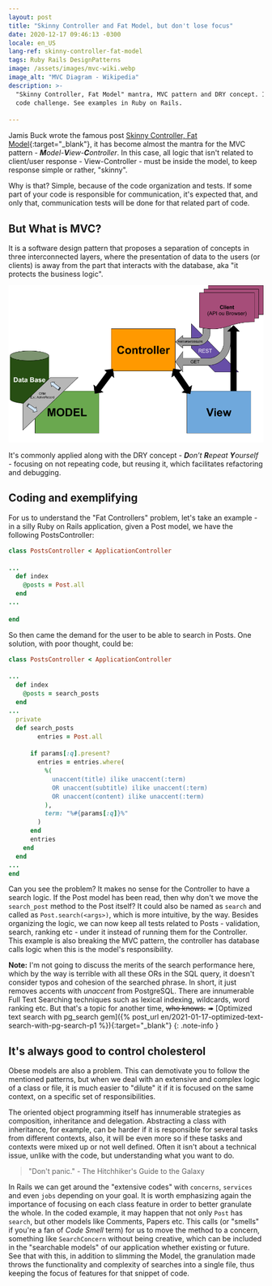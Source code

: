 ```yaml
---
layout: post
title: "Skinny Controller and Fat Model, but don't lose focus"
date: 2020-12-17 09:46:13 -0300
locale: en_US
lang-ref: skinny-controller-fat-model
tags: Ruby Rails DesignPatterns
image: /assets/images/mvc-wiki.webp
image_alt: "MVC Diagram - Wikipedia"
description: >-
  "Skinny Controller, Fat Model" mantra, MVC pattern and DRY concept. It's the old clean and clear
  code challenge. See examples in Ruby on Rails.

---
```


Jamis Buck wrote the famous post
[Skinny Controller, Fat Model](http://weblog.jamisbuck.org/2006/10/18/skinny-controller-fat-model){:target="_blank"},
 it has become almost the mantra for the MVC pattern -
***M****odel-****V****iew-****C****ontroller*. In this case, all logic that isn't related to
client/user response - View-Controller - must be inside the model,  to keep response simple or
rather, "skinny".
<!-- excerpt-end -->

Why is that? Simple, because of the code organization and tests. If some part of your code is
responsible for communication, it's expected that, and only that, communication tests will be done
for that related part of code.

## But What is MVC?

It is a software design pattern that proposes a separation of concepts in three interconnected
layers, where the presentation of data to the users (or clients) is away from the part that
interacts with the database, aka "it protects the business logic".

![MVC Pattern](/assets/images/padrao-mvc.webp)

It's commonly applied along with the DRY concept - ***D****on’t* ***R****epeat* ***Y****ourself* -
focusing on not repeating code, but reusing it, which facilitates refactoring and debugging.

## Coding and exemplifying

For us to understand the "Fat Controllers" problem, let's take an example - in a silly Ruby on
Rails application, given a Post model, we have the following PostsController:

```ruby
class PostsController < ApplicationController

...
  def index
    @posts = Post.all
  end
...

end
```

So then came the demand for the user to be able to search in Posts. One solution, with poor
thought, could be:

```ruby
class PostsController < ApplicationController

...
  def index
    @posts = search_posts
  end
...
  private
  def search_posts
        entries = Post.all

      if params[:q].present?
        entries = entries.where(
          %(
            unaccent(title) ilike unaccent(:term)
            OR unaccent(subtitle) ilike unaccent(:term)
            OR unaccent(content) ilike unaccent(:term)
          ),
          term: "%#{params[:q]}%"
        )
      end
      entries
    end
  end
...
end
```

Can you see the problem? It makes no sense for the Controller to have a search logic. If the Post
model has been read, then why don't we move the `search_post` method to the Post itself? It could
also be named as `search` and called as `Post.search(<args>)`, which is more intuitive, by the way.
Besides organizing the logic, we can now keep all tests related to Posts - validation, search,
ranking etc -  under it instead of running them for the Controller. This example is also breaking
the MVC pattern, the controller has database calls logic when this is the model's responsibility.

**Note:** I'm not going to discuss the merits of the search performance here, which by the way is
terrible with all these ORs in the SQL query, it doesn't consider typos and cohesion of the
searched phrase. In short, it just removes accents with *unaccent* from PostgreSQL. There are
innumerable Full Text Searching techniques such as lexical indexing, wildcards, word ranking etc.
But that's a topic for another time, ~~who knows.~~ &#10144;
[Optimized text search with pg_search gem]({% post_url en/2021-01-17-optimized-text-search-with-pg-search-p1 %}){:target="_blank"}
{: .note-info }

## It's always good to control cholesterol

Obese models are also a problem. This can demotivate you to follow the mentioned patterns, but when
we deal with an extensive and complex logic of a class or file, it is much easier to "dilute" it if
it is focused on the same context, on a specific set of responsibilities.

The oriented object programming itself has innumerable strategies as composition, inheritance and
delegation. Abstracting a class with inheritance, for example, can be harder if it is responsible
for several tasks from different contexts, also, it will be even more so if these tasks and
contexts were mixed up or not well defined. Often it isn't about a technical issue, unlike with the
code, but understanding what you want to do.

> "Don't panic." - The Hitchhiker's Guide to the Galaxy

In Rails we can get around the "extensive codes" with `concerns`, `services` and even `jobs`
depending on your goal. It is worth emphasizing again the importance of focusing on each class
feature in order to better granulate the whole. In the coded example, it may happen that not only
`Post` has `search`, but other models like Comments, Papers etc. This calls (or "smells" if you're
a fan of *Code Smell* term) for us to move the method to a concern, something like `SearchConcern`
without being creative, which can be included in the "searchable models" of our application whether
existing or future. See that with this, in addition to slimming the Model, the granulation made
throws the functionality and complexity of searches into a single file, thus keeping the focus of
features for that snippet of code.
